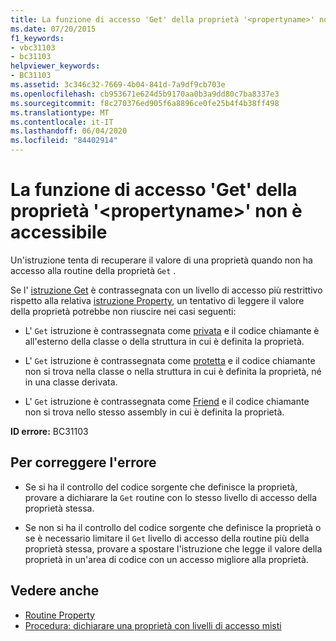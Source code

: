 ```yaml
---
title: La funzione di accesso 'Get' della proprietà '<propertyname>' non è accessibile
ms.date: 07/20/2015
f1_keywords:
- vbc31103
- bc31103
helpviewer_keywords:
- BC31103
ms.assetid: 3c346c32-7669-4b04-841d-7a9df9cb703e
ms.openlocfilehash: cb953671e624d5b9170aa0b3a9dd80c7ba8337e3
ms.sourcegitcommit: f8c270376ed905f6a8896ce0fe25b4f4b38ff498
ms.translationtype: MT
ms.contentlocale: it-IT
ms.lasthandoff: 06/04/2020
ms.locfileid: "84402914"
---
```

# <a name="get-accessor-of-property-propertyname-is-not-accessible"></a>La funzione di accesso 'Get' della proprietà '\<propertyname>' non è accessibile
Un'istruzione tenta di recuperare il valore di una proprietà quando non ha accesso alla routine della proprietà `Get` .  
  
 Se l' [istruzione Get](../statements/get-statement.md) è contrassegnata con un livello di accesso più restrittivo rispetto alla relativa [istruzione Property](../statements/property-statement.md), un tentativo di leggere il valore della proprietà potrebbe non riuscire nei casi seguenti:  
  
- L' `Get` istruzione è contrassegnata come [privata](../modifiers/private.md) e il codice chiamante è all'esterno della classe o della struttura in cui è definita la proprietà.  
  
- L' `Get` istruzione è contrassegnata come [protetta](../modifiers/protected.md) e il codice chiamante non si trova nella classe o nella struttura in cui è definita la proprietà, né in una classe derivata.  
  
- L' `Get` istruzione è contrassegnata come [Friend](../modifiers/friend.md) e il codice chiamante non si trova nello stesso assembly in cui è definita la proprietà.  
  
 **ID errore:** BC31103  
  
## <a name="to-correct-this-error"></a>Per correggere l'errore  
  
- Se si ha il controllo del codice sorgente che definisce la proprietà, provare a dichiarare la `Get` routine con lo stesso livello di accesso della proprietà stessa.  
  
- Se non si ha il controllo del codice sorgente che definisce la proprietà o se è necessario limitare il `Get` livello di accesso della routine più della proprietà stessa, provare a spostare l'istruzione che legge il valore della proprietà in un'area di codice con un accesso migliore alla proprietà.  
  
## <a name="see-also"></a>Vedere anche

- [Routine Property](../../programming-guide/language-features/procedures/property-procedures.md)
- [Procedura: dichiarare una proprietà con livelli di accesso misti](../../programming-guide/language-features/procedures/how-to-declare-a-property-with-mixed-access-levels.md)

